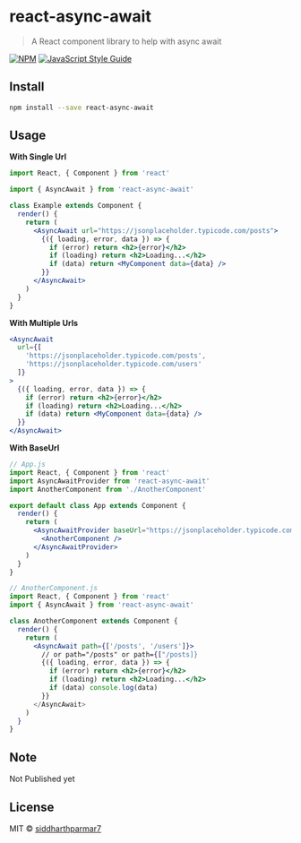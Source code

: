 # react-async-await

> A React component library to help with async await

[![NPM](https://img.shields.io/npm/v/react-async-await.svg)](https://www.npmjs.com/package/react-async-await) [![JavaScript Style Guide](https://img.shields.io/badge/code_style-standard-brightgreen.svg)](https://standardjs.com)

## Install

```bash
npm install --save react-async-await
```

## Usage

**With Single Url**

```jsx
import React, { Component } from 'react'

import { AsyncAwait } from 'react-async-await'

class Example extends Component {
  render() {
    return (
      <AsyncAwait url="https://jsonplaceholder.typicode.com/posts">
        {({ loading, error, data }) => {
          if (error) return <h2>{error}</h2>
          if (loading) return <h2>Loading...</h2>
          if (data) return <MyComponent data={data} />
        }}
      </AsyncAwait>
    )
  }
}
```

**With Multiple Urls**

```jsx
<AsyncAwait
  url={[
    'https://jsonplaceholder.typicode.com/posts',
    'https://jsonplaceholder.typicode.com/users'
  ]}
>
  {({ loading, error, data }) => {
    if (error) return <h2>{error}</h2>
    if (loading) return <h2>Loading...</h2>
    if (data) return <MyComponent data={data} />
  }}
</AsyncAwait>
```

**With BaseUrl**

```jsx
// App.js
import React, { Component } from 'react'
import AsyncAwaitProvider from 'react-async-await'
import AnotherComponent from './AnotherComponent'

export default class App extends Component {
  render() {
    return (
      <AsyncAwaitProvider baseUrl="https://jsonplaceholder.typicode.com">
        <AnotherComponent />
      </AsyncAwaitProvider>
    )
  }
}

// AnotherComponent.js
import React, { Component } from 'react'
import { AsyncAwait } from 'react-async-await'

class AnotherComponent extends Component {
  render() {
    return (
      <AsyncAwait path={['/posts', '/users']}>
        // or path="/posts" or path={["/posts]}
        {({ loading, error, data }) => {
          if (error) return <h2>{error}</h2>
          if (loading) return <h2>Loading...</h2>
          if (data) console.log(data)
        }}
      </AsyncAwait>
    )
  }
}
```

## Note

Not Published yet

## License

MIT © [siddharthparmar7](https://github.com/siddharthparmar7)
